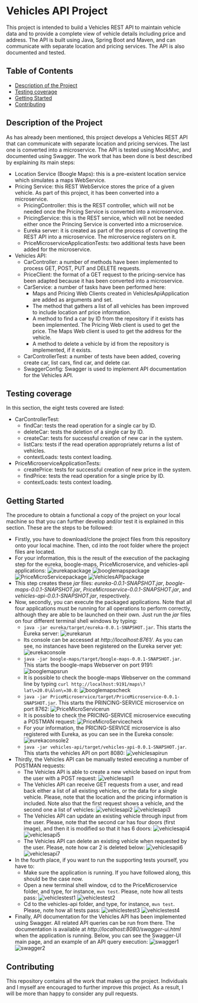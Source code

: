 # Vehicles API Project

This project is intended to build a Vehicles REST API to maintain vehicle data and to provide a complete view of vehicle details including price and address. The API is built using Java, Spring Boot and Maven, and can communicate with separate location and pricing services. The API is also documented and tested.

## Table of Contents

* [Description of the Project](#description-of-the-project)
* [Testing coverage](#testing-coverage)
* [Getting Started](#getting-started)
* [Contributing](#contributing)

## Description of the Project

As has already been mentioned, this project develops a Vehicles REST API that can communicate with separate location and pricing services. The last one is converted into a microservice. The API is tested using MockMvc, and documented using Swagger. The work that has been done is best described by explaining its main steps:


* Location Service (Boogle Maps): this is a pre-existent location service which simulates a maps WebService.
* Pricing Service: this REST WebService stores the price of a given vehicle. As part of this project, it has been converted into a microservice.
	* PricingController: this is the REST controller, which will not be needed once the Pricing Service is converted into a microservice.
	* PricingService: this is the REST service, which will not be needed either once the Princing Service is converted into a microservice.
	* Eureka server: it is created as part of the process of converting the REST API into a microservice. The microservice registers on it.
	* PriceMicroserviceApplicationTests: two additional tests have been added for the microservice.
* Vehicles API:
    * CarController: a number of methods have been implemented to process GET, POST, PUT and DELETE requests.
    * PriceClient: the format of a GET request to the pricing-service has been adapted because it has been converted into a microservice.
    * CarService: a number of tasks have been performed here:
    	* Maps and Pricing Web Clients created in VehiclesApiApplication are added as arguments and set.
    	* The method that gathers a list of all vehicles has been improved to include location anf price information.
    	* A method to find a car by ID from the repository if it exists has been implemented. The Pricing Web client is used to get the price. The Maps Web client is used to get the address for the vehicle.
    	* A method to delete a vehicle by id from the repository is implemented, if it exists.
    * CarControllerTest: a number of tests have been added, covering create car, list cars, find car, and delete car.
    * SwaggerConfig: Swagger is used to implement API documentation for the Vehicles API.

## Testing coverage

In this section, the eight tests covered are listed:

* CarControllerTest:
	* findCar: tests the read operation for a single car by ID.
	* deleteCar: tests the deletion of a single car by ID.
	* createCar: tests for successful creation of new car in the system.
	* listCars: tests if the read operation appropriately returns a list of vehicles.
	* contextLoads: tests context loading.
* PriceMicroserviceApplicationTests:
	* createPrice: tests for successful creation of new price in the system.
	* findPrice: tests the read operation for a single price by ID.
	* contextLoads: tests context loading.

## Getting Started

The procedure to obtain a functional a copy of the project on your local machine so that you can further develop and/or test it is explained in this section. These are the steps to be followed:

* Firstly, you have to download/clone the project files from this repository onto your local machine. Then, cd into the root folder where the project files are located.
* For your information, this is the result of the execution of the packaging step for the eureka, boogle-maps, PriceMicroservice, and vehicles-apli applications:
![eurekapackage](/ScreenShots/eurekapackage.png)
![booglemapspackage](/ScreenShots/booglemapspackage.png)
![PriceMicroServicepackage](/ScreenShots/PriceMicroServicepackage.png)
![VehiclesAPIpackage](/ScreenShots/VehiclesAPIpackage.png)
* This step creates these *jar* files: *eureka-0.0.1-SNAPSHOT.jar*, *boogle-maps-0.0.1-SNAPSHOT.jar*, *PriceMicroservice-0.0.1-SNAPSHOT.jar*, and *vehicles-api-0.0.1-SNAPSHOT.jar*, respectively.
* Now, secondly, you can execute the packaged applications. Note that all four applications must be running for all operations to perform correctly, although they are able to be launched on their own. Just run the *jar* files on four different terminal shell windows by typing:
	* `java -jar eureka/target/eureka-0.0.1-SNAPSHOT.jar`. This starts the Eureka server:
	![eurekarun](/ScreenShots/eurekarun.png)
	* Its console can be accessed at *http://localhost:8761/*. As you can see, no instances have been registered on the Eureka server yet:
	![eurekaconsole](/ScreenShots/eurekaconsole.png)
	* `java -jar boogle-maps/target/boogle-maps-0.0.1-SNAPSHOT.jar`. This starts the boogle-maps Webserver on port 9191:
	![booglemapsrun](/ScreenShots/booglemapsrun.png)
	* It is possible to check the boogle-maps Webserver on the command line by typing `curl http://localhost:9191/maps\?lat\=20.0\&lon\=30.0`:
	![booglemapscheck](/ScreenShots/booglemapscheck.png)
	* `java -jar PriceMicroservice/target/PriceMicroservice-0.0.1-SNAPSHOT.jar`. This starts the PRINCING-SERVICE microservice on port 8762:
	![PriceMicroServicerun](/ScreenShots/PriceMicroServicerun.png)
	* It is possible to check the PRICING-SERVICE microservice executing a POSTMAN request:
	![PriceMicroServicecheck](/ScreenShots/PriceMicroservicecheck.png)
	* For your information, the PRICING-SERVICE microservice is also registered with Eureka, as you can see in the Eureka console:
	![eurekaconsole2](/ScreenShots/eurekaconsole2.png)
	* `java -jar vehicles-api/target/vehicles-api-0.0.1-SNAPSHOT.jar`. This starts the vehicles API on port 8080:
	![vehiclesapirun](/ScreenShots/vehiclesapirun.png)
* Thirdly, the Vehicles API can be manually tested executing a number of POSTMAN requests:
	* The Vehicles API is able to create a new vehicle based on input from the user with a POST request:
	![vehiclesapi1](/ScreenShots/vehiclesapi1.png)
	* The Vehicles API can receive GET requests from a user, and read back either a list of all existing vehicles, or the data for a single vehicle. Please, note that the location and the pricing information is included. Note also that the first request shows a vehicle, and the second one a list of vehicles:
	![vehiclesapi2](/ScreenShots/vehiclesapi2.png)
	![vehiclesapi3](/ScreenShots/vehiclesapi3.png)
	* The Vehicles API can update an existing vehicle through input from the user. Please, note that the second car has four doors (first image), and then it is modified so that it has 6 doors:
	![vehiclesapi4](/ScreenShots/vehiclesapi4.png)
	![vehiclesapi5](/ScreenShots/vehiclesapi5.png)
	* The Vehicles API can delete an existing vehicle when requested by the user. Please, note how car 2 is deleted below:
	![vehiclesapi6](/ScreenShots/vehiclesapi6.png)
	![vehiclesapi7](/ScreenShots/vehiclesapi7.png)
* In the fourth place, if you want to run the supporting tests yourself, you have to:
	* Make sure the application is running. If you have followed along, this should be the case now.
	* Open a new terminal shell window, cd to the PriceMicroservice folder, and type, for instance, `mvn test`. Please, note how all tests pass:
	![vehiclestest1](/ScreenShots/vehiclestest1.png)
	![vehiclestest2](/ScreenShots/vehiclestest2.png)
	* Cd to the vehicles-api folder, and type, for instance, `mvn test`. Please, note how all tests pass:
	![vehiclestest3](/ScreenShots/vehiclestest3.png)
	![vehiclestest4](/ScreenShots/vehiclestest4.png)
* Finally, API documentation for the Vehicles API has been implemented using Swagger. All related API queries can be run from there. The documentation is available at *http://localhost:8080/swagger-ui.html* when the application is running. Below, you can see the Swagger-UI main page, and an example of an API query execution:
![swagger1](/ScreenShots/swagger1.png)
![swagger2](/ScreenShots/swagger2.png)

## Contributing

This repository contains all the work that makes up the project. Individuals and I myself are encouraged to further improve this project. As a result, I will be more than happy to consider any pull requests.